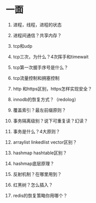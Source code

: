 # 一面

1. 进程，线程，进程的状态

2. 进程间通信？共享内存？

3. tcp和udp

4. tcp三次，为什么？4次挥手和timewait

5. tcp第一次握手序号是什么？

6. tcp流量控制和拥塞控制

7. http 和https区别，https怎样实现安全？

8. innodb的恢复方式？（redolog）

9. 覆盖索引？最左前缀原则？

10. 事务隔离级别？说下可重复读？幻读？

11. 事务是什么？4大原则？

12. arraylist linkedlist vector区别？

13. hashmap  hashtable区别？

14. hashmap底层原理？

15. 反射机制？在哪里用到？

16. 红黑树？怎么插入？

17. redis的恢复策略你用哪个？


